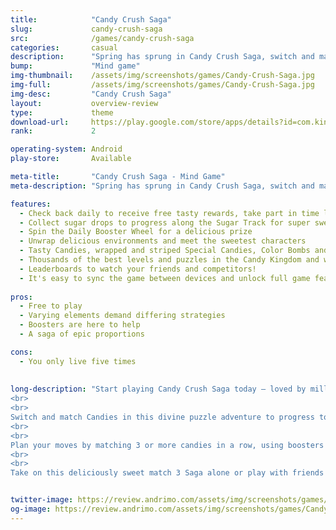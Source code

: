 ```yaml
---
title:            "Candy Crush Saga"
slug:             candy-crush-saga
src:              /games/candy-crush-saga
categories:       casual
description:      "Spring has sprung in Candy Crush Saga, switch and match colourful candies to unwrap egg-cellent in-game surprises!"
bump:             "Mind game"
img-thumbnail:    /assets/img/screenshots/games/Candy-Crush-Saga.jpg
img-full:         /assets/img/screenshots/games/Candy-Crush-Saga.jpg
img-desc:         "Candy Crush Saga"
layout:           overview-review
type:             theme
download-url:     https://play.google.com/store/apps/details?id=com.king.candycrushsaga
rank:             2

operating-system: Android
play-store:       Available

meta-title:       "Candy Crush Saga - Mind Game"
meta-description: "Spring has sprung in Candy Crush Saga, switch and match colourful candies to unwrap egg-cellent in-game surprises!"

features:
  - Check back daily to receive free tasty rewards, take part in time limited challenges to earn boosters to help you level up! 
  - Collect sugar drops to progress along the Sugar Track for super sweet surprises!
  - Spin the Daily Booster Wheel for a delicious prize 
  - Unwrap delicious environments and meet the sweetest characters
  - Tasty Candies, wrapped and striped Special Candies, Color Bombs and various other magical boosters to help with those challenging sticky levels
  - Thousands of the best levels and puzzles in the Candy Kingdom and with more added every 2 weeks your sugar fix is never far away! 
  - Leaderboards to watch your friends and competitors!
  - It's easy to sync the game between devices and unlock full game features when connected to the Internet
  
pros:
  - Free to play
  - Varying elements demand differing strategies
  - Boosters are here to help
  - A saga of epic proportions

cons:
  - You only live five times
  
  
long-description: "Start playing Candy Crush Saga today – loved by millions of players around the world. With over a trillion levels played, this sweet match 3 puzzle game is one of the most popular mobile games of all time!
<br>
<br>
Switch and match Candies in this divine puzzle adventure to progress to the next level in hope of achieving that sweet feeling! Quick thinking and smart moves are rewarded with delicious rainbow-colored cascades and tasty candy combos!
<br>
<br>
Plan your moves by matching 3 or more candies in a row, using boosters wisely in order to overcome those extra sticky levels! Smash the chocolate and collect ingredients across thousands of levels guaranteed to have you craving more!
<br>
<br>
Take on this deliciously sweet match 3 Saga alone or play with friends! Candy Crush Saga is completely free to play but some optional in-game items will require payment."


twitter-image: https://review.andrimo.com/assets/img/screenshots/games/Candy-Crush-Saga.jpg
og-image: https://review.andrimo.com/assets/img/screenshots/games/Candy-Crush-Saga.jpg
---
```


